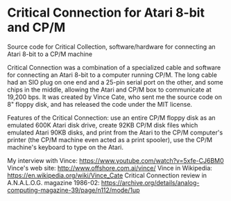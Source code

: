 # Critical Connection for Atari 8-bit and CP/M
Source code for Critical Collection, software/hardware for connecting an Atari 8-bit to a CP/M machine

Critical Connection was a combination of a specialized cable and software for connecting an Atari 8-bit to a computer running CP/M. The long cable had an SIO plug on one end and a 25-pin serial port on the other, and some chips in the middle, allowing the Atari and CP/M box to communicate at 19,200 bps. It was created by Vince Cate, who sent me the source code on 8" floppy disk, and has released the code under the MIT license.

Features of the Critical Connection: use an entire CP/M floppy disk as an emulated 600K Atari disk drive, create 92KB CP/M disk files which emulated Atari 90KB disks, and print from the Atari to the CP/M computer's printer (the CP/M machine even acted as a print spooler), use the CP/M machine's keyboard to type on the Atari.

My interview with Vince: https://www.youtube.com/watch?v=5xfe-CJ6BM0
Vince's web site: http://www.offshore.com.ai/vince/
Vince in Wikipedia: https://en.wikipedia.org/wiki/Vince_Cate
Critical Connection review in A.N.A.L.O.G. magazine 1986-02: https://archive.org/details/analog-computing-magazine-39/page/n112/mode/1up
